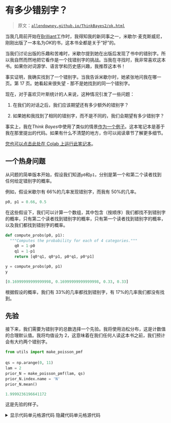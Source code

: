 # 有多少错别字？

> 原文：[`allendowney.github.io/ThinkBayes2/ok.html`](https://allendowney.github.io/ThinkBayes2/ok.html)

当我几周前开始在[Brilliant](https://brilliant.org)工作时，我得知我的新同事之一，米歇尔·麦克斯威尼，刚刚出版了一本名为*OK*的书，这本书全都是关于“好”的。

当我们讨论出版的乐趣和苦难时，米歇尔提到她在出版后发现了书中的错别字。所以我自然而然地把它看作是一个找错别字的挑战。当我在寻找时，我非常喜欢这本书。如果你对词源学、语言学和历史感兴趣，我推荐这本书！

事实证明，我确实找到了一个错别字。当我告诉米歇尔时，她紧张地问我在哪一页。第 17 页。她看起来很失望 - 那不是她找到的同一个错别字。

现在，对于喜欢贝叶斯统计的人来说，这种情况引发了一些问题：

1.  在我们的对话之后，我们应该期望还有多少额外的错别字？

1.  如果她和我找到了相同的错别字，而不是不同的，我们会期望有多少错别字？

事实上，我在*Think Bayes*中使用了类似的情景[作为一个例子](https://allendowney.github.io/ThinkBayes2/chap15.html#the-lincoln-index-problem)。这本笔记本是基于我在那里提出的代码。如果有什么不清楚的地方，你可以阅读章节了解更多细节。

[您也可以点击此处在 Colab 上运行此笔记本](https://colab.research.google.com/github/AllenDowney/ThinkBayes2/blob/master/examples/ok.ipynb)。

## 一个热身问题

从问题的简单版本开始，假设我们知道`p0`和`p1`，分别是第一个和第二个读者找到任何给定错别字的概率。

例如，假设米歇尔有 66%的几率发现错别字，而我有 50%的几率。

```py
p0, p1 = 0.66, 0.5 
```

在这些假设下，我们可以计算一个数组，其中包含（按顺序）我们都找不到错别字的概率，只有第二个读者找到错别字的概率，只有第一个读者找到错别字的概率，以及我们都找到错别字的概率。

```py
def compute_probs(p0, p1):
  """Computes the probability for each of 4 categories."""
    q0 = 1-p0
    q1 = 1-p1
    return [q0*q1, q0*p1, p0*q1, p0*p1] 
```

```py
y = compute_probs(p0, p1)
y 
```

```py
[0.16999999999999998, 0.16999999999999998, 0.33, 0.33] 
```

根据假设的概率，我们有 33%的几率都找到错别字，有 17%的几率我们都没有找到。

## 先验

接下来，我们需要为错别字的总数选择一个先验。我将使用泊松分布，这是计数值的合理默认值。我将均值设为 2，这意味着在我们任何人读这本书之前，我们预计会有大约两个错别字。

```py
from utils import make_poisson_pmf

qs = np.arange(0, 11) 
lam = 2
prior_N = make_poisson_pmf(lam, qs)
prior_N.index.name = 'N'
prior_N.mean() 
```

```py
1.9999236196641172 
```

这是先验的样子。

<details class="hide above-input"><summary aria-label="Toggle hidden content">显示代码单元格源代码 隐藏代码单元格源代码</summary>

```py
prior_N.plot(color='C7')

decorate(xlabel='Number of typos (N)',
         ylabel='PMF',
         title='Prior distribution') 
```</details> ![_images/77726d32755a0911144b37af88df7d5b01545b8f0092aaa4754562c4c6801e50.png](img/0d27247b200123da695694c7f46e46ab.png)

## 更新（简单版本）

为了表示数据，我将创建这些变量：

+   `k10`：第一个读者发现但第二个读者没有发现的错别字的数量

+   `k01`：第二个读者发现但第一个读者没有发现的错别字的数量

+   `k11`：两个读者都发现的错别字的数量

```py
k10 = 1
k01 = 1
k11 = 0 
```

我将数据放入一个数组中，其中 0 作为未知值`k00`的占位符，它是我们都没有发现的错别字的数量。

```py
data = np.array([0, k01, k10, k11]) 
```

现在我们可以使用多项分布来计算每个假设的`N`值的数据的可能性（暂时假设`y`中的概率已知）。

```py
from scipy.stats import multinomial

likelihood = prior_N.copy()
observed = data.sum()
x = data.copy()

for N in prior_N.qs:
    x[0] = N - observed
    likelihood[N] = multinomial.pmf(x, N, y) 
```

我们可以按照通常的方式计算后验。

```py
posterior_N = prior_N * likelihood
posterior_N.normalize() 
```

```py
0.0426675416210306 
```

这是它的样子。

<details class="hide above-input"><summary aria-label="Toggle hidden content">显示代码单元格源代码 隐藏代码单元格源代码</summary>

```py
prior_N.plot(color='C7', alpha=0.4, label='prior')
posterior_N.plot(color='C4', label='posterior')

decorate(xlabel='Number of typos (N)',
         ylabel='PMF',
         title='Prior distribution') 
```</details> ![_images/e9548bb3eda665fa8cc1684da08ffe2df31f833e2ec55e22d0f4c6a08b185931.png](img/76953af36d1e930825c19828768e1369.png)

最可能的值是 2，后验均值约为 2.3，比先验均值略高一点。

<details class="hide above-input"><summary aria-label="Toggle hidden content">显示代码单元格内容 隐藏代码单元格内容</summary>

```py
print(posterior_N.mean(), 
      posterior_N.credible_interval(0.9)) 
```

```py
2.3399999989281604 [2\. 3.] 
```</details>

但请记住，这是基于我们知道`p0`和`p1`的假设。实际上，它们是未知的，但我们可以从数据中估计它们。

## 三参数模型

我们需要一个具有三个参数的模型：`N`，`p0`和`p1`。我们将再次使用`prior_N`作为`N`的先验分布，并且这里是`p0`和`p1`的先验分布：

```py
from empiricaldist import Pmf
from scipy.stats import beta as beta_dist

def make_beta(qs, alpha, beta, name=""):
    ps = beta_dist.pdf(qs, alpha, beta)
    pmf = Pmf(ps, qs)
    pmf.normalize()
    pmf.index.name = name
    return pmf 
```

```py
qs = np.linspace(0, 1, num=51)
prior_p0 = make_beta(qs, 3, 2, name='p0')
prior_p1 = make_beta(qs, 2, 2, name='p1') 
```

```py
prior_p0.plot()
prior_p1.plot()

decorate(xlabel='Probability of finding a typo',
         ylabel='PMF',
         title='Prior distributions') 
```

![_images/7e0d1a057533e834e15cc2de09bb543b9108cd175ccce907df9079147b09c1be.png](img/ddb1ad9429f402e82ab247a9f4b7c9c7.png)

我使用 beta 分布构建了`p0`和`p1`的弱信息先验，分别为`0.66`和`0.5`。

## 联合先验

现在我们必须将边际先验组合成联合分布。我将首先将前两个放入`DataFrame`中。

```py
from utils import make_joint

joint2 = make_joint(prior_p0, prior_N)
joint2.shape 
```

```py
(11, 51) 
```

现在我将它们堆叠起来，并将结果放入`Pmf`中。

```py
joint2_pmf = Pmf(joint2.stack())
joint2_pmf.head(3) 
```

|  |  | 概率 |
| --- | --- | --- |
| N | p0 |  |
| --- | --- | --- |
| 0 | 0.00 | 0.000000 |
| 0.02 | 0.000013 |
| 0.04 | 0.000050 |

我们可以再次使用`make_joint`来添加第三个参数。

```py
joint3 = make_joint(prior_p1, joint2_pmf)
joint3.shape 
```

```py
(561, 51) 
```

结果是一个`DataFrame`，其中`N`和`p0`的值在`MultiIndex`中沿着行下降，`p1`的值在沿着列横向。

```py
joint3.head(3) 
```

|  | p1 | 0.00 | 0.02 | 0.04 | 0.06 | 0.08 | 0.10 | 0.12 | 0.14 | 0.16 | 0.18 | ... | 0.82 | 0.84 | 0.86 | 0.88 | 0.90 | 0.92 | 0.94 | 0.96 | 0.98 | 1.00 |
| --- | --- | --- | --- | --- | --- | --- | --- | --- | --- | --- | --- | --- | --- | --- | --- | --- | --- | --- | --- | --- | --- | --- |
| N | p0 |  |  |  |  |  |  |  |  |  |  |  |  |  |  |  |  |  |  |  |  |  |
| --- | --- | --- | --- | --- | --- | --- | --- | --- | --- | --- | --- | --- | --- | --- | --- | --- | --- | --- | --- | --- | --- | --- |
| 0 | 0.00 | 0.0 | 0.000000e+00 | 0.000000e+00 | 0.000000e+00 | 0.000000e+00 | 0.000000e+00 | 0.000000e+00 | 0.000000e+00 | 0.000000e+00 | 0.000000e+00 | ... | 0.000000e+00 | 0.000000e+00 | 0.000000e+00 | 0.000000e+00 | 0.000000e+00 | 0.000000e+00 | 0.000000e+00 | 0.000000e+00 | 0.000000e+00 | 0.0 |
| 0.02 | 0.0 | 2.997069e-08 | 5.871809e-08 | 8.624220e-08 | 1.125430e-07 | 1.376205e-07 | 1.614748e-07 | 1.841057e-07 | 2.055133e-07 | 2.256977e-07 | ... | 2.256977e-07 | 2.055133e-07 | 1.841057e-07 | 1.614748e-07 | 1.376205e-07 | 1.125430e-07 | 8.624220e-08 | 5.871809e-08 | 2.997069e-08 | 0.0 |
| 0.04 | 0.0 | 1.174362e-07 | 2.300791e-07 | 3.379286e-07 | 4.409848e-07 | 5.392478e-07 | 6.327174e-07 | 7.213937e-07 | 8.052767e-07 | 8.843664e-07 | ... | 8.843664e-07 | 8.052767e-07 | 7.213937e-07 | 6.327174e-07 | 5.392478e-07 | 4.409848e-07 | 3.379286e-07 | 2.300791e-07 | 1.174362e-07 | 0.0 |

3 行×51 列

现在我将再次应用`stack`：

```py
joint3_pmf = Pmf(joint3.stack())
joint3_pmf.head(3) 
```

|  |  |  | 概率 |
| --- | --- | --- | --- |
| N | p0 | p1 |  |
| --- | --- | --- | --- |
| 0 | 0.0 | 0.00 | 0.0 |
| 0.02 | 0.0 |
| 0.04 | 0.0 |

结果是一个`Pmf`，具有包含所有可能参数三元组的三列`MultiIndex`。

行数是三个先验中所有值的乘积：

```py
joint3_pmf.shape 
```

```py
(28611,) 
```

这仍然足够小，可以实际操作，但计算可能性的时间比前一个例子要长。

## 更新（三参数版本）

这是计算可能性的循环。它类似于上一节中的循环，只是`y`不再是常数；我们每次通过循环时都从`p0`和`p1`的假设值计算它。

```py
likelihood = joint3_pmf.copy()
observed = data.sum()
x = data.copy()

for N, p0, p1 in joint3_pmf.index:
    x[0] = N - observed
    y = compute_probs(p0, p1)
    likelihood[N, p0, p1] = multinomial.pmf(x, N, y) 
```

```py
/home/downey/miniconda3/envs/ThinkBayes2/lib/python3.10/site-packages/scipy/stats/_multivariate.py:3190: RuntimeWarning: invalid value encountered in subtract
  return gammaln(n+1) + np.sum(xlogy(x, p) - gammaln(x+1), axis=-1) 
```

我们可以按照通常的方式计算后验概率。

```py
posterior_pmf = joint3_pmf * likelihood
posterior_pmf.normalize() 
```

```py
0.03437554251769621 
```

这是后验边际分布`N`。

```py
posterior_N = posterior_pmf.marginal(0) 
```

```py
prior_N.plot(color='C7', alpha=0.4, label='prior')
posterior_N.plot(color='C4', label='posterior')

decorate(xlabel='Number of bugs (N)',
         ylabel='PDF',
         title='Posterior marginal distributions of N') 
```

![_images/521e5ac757cf28dc37bb176c71850b5773b74cdf68d0ea45e694a617bac42457.png](img/35882921e66e1b703284f0182178ec1c.png)

为了计算至少存在一个未发现的打字错误的概率，我们可以将后验分布转换为生存函数（互补 CDF）：

```py
posterior_N.make_surv()[observed] 
```

```py
0.369576444173048 
```

大约有 37%的概率存在另一个打字错误 - 这是个好消息！

后验均值约为 2.5，比简单模型得到的结果略高。

```py
posterior_N.mean() 
```

```py
2.4963989774563107 
```

显然，我们对`p0`和`p1`的不确定性使得存在更多的错别字的可能性，而我们并不擅长发现它们。下面是`p0`和`p1`的后验分布。

<details class="hide above-input"><summary aria-label="Toggle hidden content">显示代码单元格源代码 隐藏代码单元格源代码</summary>

```py
posterior_p1 = posterior_pmf.marginal(1)
posterior_p2 = posterior_pmf.marginal(2)

posterior_p1.plot(label='p1')
posterior_p2.plot(label='p2')

decorate(xlabel='Probability of finding a bug',
         ylabel='PDF',
         title='Posterior marginal distributions of p1 and p2') 
```</details> ![_images/b1402fb19dc1e3caa863266c73b6723a8334d075a54cad8f228d32265e115cc6.png](img/97f4d4ab12e650084fc56a9ab9ce658f.png)

由于数据很少，后验分布仍然相当宽，但后验均值略小于先验。

```py
posterior_p1.mean(), posterior_p1.credible_interval(0.9) 
```

```py
(0.5383375553393667, array([0.24, 0.82])) 
```

```py
posterior_p2.mean(), posterior_p2.credible_interval(0.9) 
```

```py
(0.46718395159883724, array([0.16, 0.78])) 
```

Michelle 和我只发现了两个错别字的事实，这表明我们在发现错别字方面并不像先验所暗示的那样擅长。

到目前为止，我们已经回答了第一个问题：鉴于 Michelle 和我发现了不同的错误，剩余错别字的预期值约为 0.5。

在反事实情况下，如果我们发现了相同的错别字，我们会这样表示数据：

```py
k10 = 0
k01 = 0
k11 = 1 
```

如果我们用这些数据进行分析，我们会发现：

+   剩余错别字的预期数量约为 0.3（与 0.5 相比），

+   只有 25%的机会存在至少一个未发现的错别字，而且

+   我们会得出结论，Michelle 和我在发现错别字方面略有优势。

这本笔记本是基于《Think Bayes，第二版》的[这一章](https://allendowney.github.io/ThinkBayes2/chap15.html#the-lincoln-index-problem)。

版权所有 2023 Allen B. Downey

许可证：[署名-非商业性使用-相同方式共享 4.0 国际 (CC BY-NC-SA 4.0)](https://creativecommons.org/licenses/by-nc-sa/4.0/)

